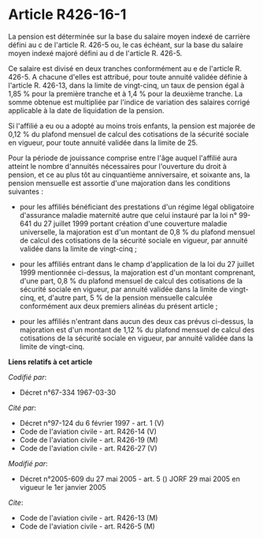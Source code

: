 # Article R426-16-1

La pension est déterminée sur la base du salaire moyen indexé de carrière défini au c de l'article R. 426-5 ou, le cas
échéant, sur la base du salaire moyen indexé majoré défini au d de l'article R. 426-5.

Ce salaire est divisé en deux tranches conformément au e de l'article R. 426-5. A chacune d'elles est attribué, pour toute
annuité validée définie à l'article R. 426-13, dans la limite de vingt-cinq, un taux de pension égal à 1,85 % pour la
première tranche et à 1,4 % pour la deuxième tranche. La somme obtenue est multipliée par l'indice de variation des salaires
corrigé applicable  à la date de liquidation de la pension.

Si l'affilié a eu ou a adopté au moins trois enfants, la pension est majorée de 0,12 % du plafond mensuel de calcul des
cotisations de la sécurité sociale en vigueur, pour toute annuité validée dans la limite de 25.

Pour la période de jouissance comprise entre l'âge auquel l'affilié aura atteint le nombre d'annuités nécessaires pour
l'ouverture du droit à pension, et ce au plus tôt au cinquantième anniversaire, et soixante ans, la pension mensuelle est
assortie d'une majoration dans les conditions suivantes :

- pour les affiliés bénéficiant des prestations d'un régime légal obligatoire d'assurance maladie maternité autre que celui
instauré par la loi n° 99-641 du 27 juillet 1999 portant création d'une couverture maladie universelle, la majoration est
d'un montant de 0,8 % du plafond mensuel de calcul des cotisations de la sécurité sociale en vigueur, par annuité validée
dans la limite de vingt-cinq ;

- pour les affiliés entrant dans le champ d'application de la loi du 27 juillet 1999 mentionnée ci-dessus, la majoration est
d'un montant comprenant, d'une part, 0,8 % du plafond mensuel de calcul des cotisations de la sécurité sociale en vigueur,
par annuité validée dans la limite de vingt-cinq, et, d'autre part, 5 % de la pension mensuelle calculée conformément aux
deux premiers alinéas du présent article ;

- pour les affiliés n'entrant dans aucun des deux cas prévus ci-dessus, la majoration est d'un montant de 1,12 % du plafond
mensuel de calcul des cotisations de la sécurité sociale en vigueur, par annuité validée dans la limite de vingt-cinq.

**Liens relatifs à cet article**

_Codifié par_:

  - Décret n°67-334 1967-03-30

_Cité par_:

  - Décret n°97-124 du 6 février 1997 - art. 1 (V)
  - Code de l'aviation civile - art. R426-14 (V)
  - Code de l'aviation civile - art. R426-19 (M)
  - Code de l'aviation civile - art. R426-27 (V)

_Modifié par_:

  - Décret n°2005-609 du 27 mai 2005 - art. 5 () JORF 29 mai 2005 en vigueur le 1er janvier 2005

_Cite_:

  - Code de l'aviation civile - art. R426-13 (M)
  - Code de l'aviation civile - art. R426-5 (M)

